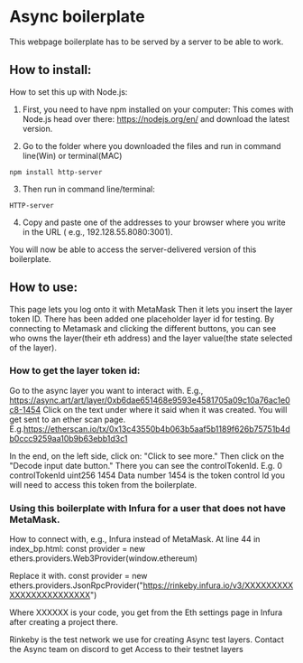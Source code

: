 # Async boilerplate

This webpage boilerplate has to be served by a server to be able to work.


## How to install:

How to set this up with Node.js:

1) First, you need to have npm installed on your computer:
This comes with Node.js head over there:
https://nodejs.org/en/ and download the latest version. 

2) Go to the folder where you downloaded the files and run in  command line(Win) or terminal(MAC)

`npm install http-server`

3) Then run in command line/terminal:

`HTTP-server`

4) Copy and paste one of the addresses to your browser where you write in the URL ( e.g., 192.128.55.8080:3001).

You will now be able to access the server-delivered version of this boilerplate. 




## How to use:


This page lets you log onto it with MetaMask
Then it lets you insert the layer token ID. There has been added one placeholder layer id for testing.
By connecting to Metamask and clicking the different buttons,  you can see who owns the layer(their eth address) and the layer value(the state selected of the layer).


### How to get the layer token id:
Go to the async layer you want to interact with. 
E.g., https://async.art/art/layer/0xb6dae651468e9593e4581705a09c10a76ac1e0c8-1454
Click on the text under where it said when it was created. You will get sent to an ether scan page. 
E.g.https://etherscan.io/tx/0x13c43550b4b063b5aaf5b1189f626b75751b4db0ccc9259aa10b9b63ebb1d3c1

In the end, on the left side, click on: "Click to see more."
Then click on the "Decode input date button."
There you can see the controlTokenId.
E.g. 0	controlTokenId	uint256	1454
Data number  1454 is the token control Id you will need to access this token from the boilerplate. 


### Using this boilerplate with Infura for a user that does not have MetaMask.

How to connect with, e.g., Infura instead of MetaMask.
At line 44 in index_bp.html:   const provider = new ethers.providers.Web3Provider(window.ethereum)

Replace it with. 
  const provider = new ethers.providers.JsonRpcProvider("https://rinkeby.infura.io/v3/XXXXXXXXXXXXXXXXXXXXXXXX")

Where XXXXXX is your code, you get from the Eth settings page in Infura after creating a project there.

Rinkeby is the test network we use for creating Async test layers.
Contact the Async team on discord to get Access to their testnet layers
